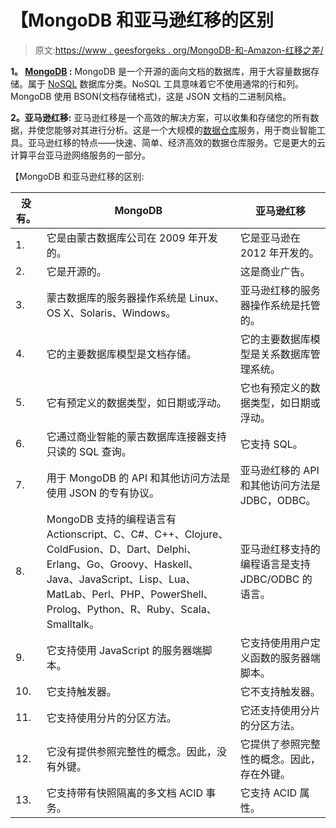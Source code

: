 # 【MongoDB 和亚马逊红移的区别

> 原文:[https://www . geesforgeks . org/MongoDB-和-Amazon-红移之差/](https://www.geeksforgeeks.org/difference-between-mongodb-and-amazon-redshift/)

**1。 [MongoDB](https://www.geeksforgeeks.org/mongodb-an-introduction/) :**
MongoDB 是一个开源的面向文档的数据库，用于大容量数据存储。属于 [NoSQL](https://www.geeksforgeeks.org/introduction-to-nosql/) 数据库分类。NoSQL 工具意味着它不使用通常的行和列。MongoDB 使用 BSON(文档存储格式)，这是 JSON 文档的二进制风格。

**2。亚马逊红移:**
亚马逊红移是一个高效的解决方案，可以收集和存储您的所有数据，并使您能够对其进行分析。这是一个大规模的[数据仓库](https://www.geeksforgeeks.org/data-warehousing/)服务，用于商业智能工具。亚马逊红移的特点——快速、简单、经济高效的数据仓库服务。它是更大的云计算平台亚马逊网络服务的一部分。

【MongoDB 和亚马逊红移的区别:

<center>

| 没有。 | MongoDB | 亚马逊红移 |
| --- | --- | --- |
| 1. | 它是由蒙古数据库公司在 2009 年开发的。 | 它是亚马逊在 2012 年开发的。 |
| 2. | 它是开源的。 | 这是商业广告。 |
| 3. | 蒙古数据库的服务器操作系统是 Linux、OS X、Solaris、Windows。 | 亚马逊红移的服务器操作系统是托管的。 |
| 4. | 它的主要数据库模型是文档存储。 | 它的主要数据库模型是关系数据库管理系统。 |
| 5. | 它有预定义的数据类型，如日期或浮动。 | 它也有预定义的数据类型，如日期或浮动。 |
| 6. | 它通过商业智能的蒙古数据库连接器支持只读的 SQL 查询。 | 它支持 SQL。 |
| 7. | 用于 MongoDB 的 API 和其他访问方法是使用 JSON 的专有协议。 | 亚马逊红移的 API 和其他访问方法是 JDBC，ODBC。 |
| 8. | MongoDB 支持的编程语言有 Actionscript、C、C#、C++、Clojure、ColdFusion、D、Dart、Delphi、Erlang、Go、Groovy、Haskell、Java、JavaScript、Lisp、Lua、MatLab、Perl、PHP、PowerShell、Prolog、Python、R、Ruby、Scala、Smalltalk。 | 亚马逊红移支持的编程语言是支持 JDBC/ODBC 的语言。 |
| 9. | 它支持使用 JavaScript 的服务器端脚本。 | 它支持使用用户定义函数的服务器端脚本。 |
| 10. | 它支持触发器。 | 它不支持触发器。 |
| 11. | 它支持使用分片的分区方法。 | 它还支持使用分片的分区方法。 |
| 12. | 它没有提供参照完整性的概念。因此，没有外键。 | 它提供了参照完整性的概念。因此，存在外键。 |
| 13. | 它支持带有快照隔离的多文档 ACID 事务。 | 它支持 ACID 属性。 |

</center>